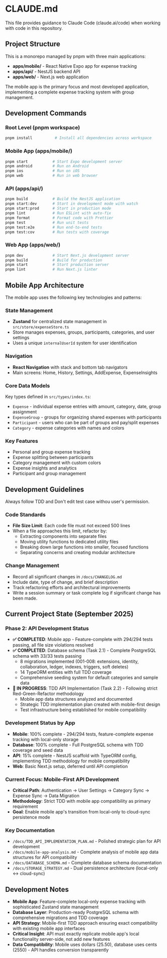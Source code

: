 # CLAUDE.md

This file provides guidance to Claude Code (claude.ai/code) when working with code in this repository.

## Project Structure

This is a monorepo managed by pnpm with three main applications:

- **apps/mobile/** - React Native Expo app for expense tracking
- **apps/api/** - NestJS backend API 
- **apps/web/** - Next.js web application

The mobile app is the primary focus and most developed application, implementing a complete expense tracking system with group management.

## Development Commands

### Root Level (pnpm workspace)
```bash
pnpm install          # Install all dependencies across workspace
```

### Mobile App (apps/mobile/)
```bash
pnpm start           # Start Expo development server
pnpm android         # Run on Android
pnpm ios             # Run on iOS  
pnpm web             # Run in web browser
```

### API (apps/api/)
```bash
pnpm build           # Build the NestJS application
pnpm start:dev       # Start in development mode with watch
pnpm start:prod      # Start in production mode
pnpm lint            # Run ESLint with auto-fix
pnpm format          # Format code with Prettier
pnpm test            # Run unit tests
pnpm test:e2e        # Run end-to-end tests
pnpm test:cov        # Run tests with coverage
```

### Web App (apps/web/)
```bash
pnpm dev             # Start Next.js development server
pnpm build           # Build for production
pnpm start           # Start production server
pnpm lint            # Run Next.js linter
```

## Mobile App Architecture

The mobile app uses the following key technologies and patterns:

### State Management
- **Zustand** for centralized state management in `src/store/expenseStore.ts`
- Store manages expenses, groups, participants, categories, and user settings
- Uses a unique `internalUserId` system for user identification

### Navigation
- **React Navigation** with stack and bottom tab navigators
- Main screens: Home, History, Settings, AddExpense, ExpenseInsights

### Core Data Models
Key types defined in `src/types/index.ts`:
- `Expense` - individual expense entries with amount, category, date, group assignment
- `ExpenseGroup` - groups for organizing shared expenses with participants
- `Participant` - users who can be part of groups and pay/split expenses
- `Category` - expense categories with names and colors

### Key Features
- Personal and group expense tracking
- Expense splitting between participants
- Category management with custom colors
- Expense insights and analytics
- Participant and group management

## Development Guidelines

Always follow TDD and Don't edit test case withou user's permission.

### Code Standards
- **File Size Limit**: Each code file must not exceed 500 lines
- When a file approaches this limit, refactor by:
  - Extracting components into separate files
  - Moving utility functions to dedicated utility files
  - Breaking down large functions into smaller, focused functions
  - Separating concerns and creating modular architecture

### Change Management
- Record all significant changes in `/docs/CHANGELOG.md`
- Include date, type of change, and brief description
- Track refactoring efforts and architectural improvements
- Write a session summary or task complete log if significant change has been made.

## Current Project State (September 2025)

### Phase 2: API Development Status
- **✅ COMPLETED**: Mobile app - Feature-complete with 294/294 tests passing, all file size violations resolved
- **✅ COMPLETED**: Database schema (Task 2.1) - Complete PostgreSQL schema with 33/33 tests passing
  - 8 migrations implemented (001-008: extensions, identity, collaboration, ledger, indexes, triggers, soft deletes)
  - 14 TypeORM entities with full TDD coverage
  - Comprehensive seeding system for default categories and sample data
- **🚧 IN PROGRESS**: TDD API Implementation (Task 2.2) - Following strict Red-Green-Refactor methodology
  - Mobile app data structures analyzed and documented
  - Strategic TDD implementation plan created with mobile-first design
  - Test infrastructure being established for mobile compatibility

### Development Status by App
- **Mobile**: 100% complete - 294/294 tests, feature-complete expense tracking with local-only storage
- **Database**: 100% complete - Full PostgreSQL schema with TDD coverage and seed data
- **API**: 15% complete - NestJS scaffold with TypeORM config, implementing TDD methodology for mobile compatibility
- **Web**: Basic Next.js setup, deferred until API completion

### Current Focus: Mobile-First API Development
- **Critical Path**: Authentication → User Settings → Category Sync → Expense Sync → Data Migration
- **Methodology**: Strict TDD with mobile app compatibility as primary requirement
- **Goal**: Enable mobile app's transition from local-only to cloud-sync persistence mode

### Key Documentation
- `/docs/TDD_API_IMPLEMENTATION_PLAN.md` - Polished strategic plan for API development
- `/docs/mobile-app-analysis.md` - Complete analysis of mobile app data structures for API compatibility
- `/docs/DATABASE_SCHEMA.md` - Complete database schema documentation
- `/docs/STORAGE_STRATEGY.md` - Dual persistence architecture (local-only ↔ cloud-sync)

## Development Notes

- **Mobile App**: Feature-complete local-only expense tracking with sophisticated Zustand state management
- **Database Layer**: Production-ready PostgreSQL schema with comprehensive migrations and TDD coverage
- **API Strategy**: Mobile-first TDD approach ensuring exact compatibility with existing mobile app interfaces
- **Critical Insight**: API must exactly replicate mobile app's local functionality server-side, not add new features
- **Data Compatibility**: Mobile uses dollars (25.50), database uses cents (2550) - API handles conversion transparently